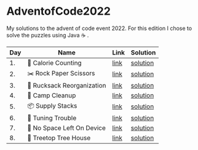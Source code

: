 # AdventofCode2022

My solutions to the advent of code event 2022. For this edition I chose to solve the puzzles using Java :coffee: .

| Day | Name                                       | Link                                        | Solution                                                                                                                |
| --- | ------------------------------------------ | ------------------------------------------- | ----------------------------------------------------------------------------------------------------------------------- |
| 1.  | :fork_and_knife: Calorie Counting          | [link](https://adventofcode.com/2022/day/1) | [solution](https://github.com/LWLeijten/AdventofCode2022/tree/main/AdventOfCode2022/src/main/java/solutions/Day01.java) |
| 2.  | :scissors:	 Rock Paper Scissors            | [link](https://adventofcode.com/2022/day/2) | [solution](https://github.com/LWLeijten/AdventofCode2022/tree/main/AdventOfCode2022/src/main/java/solutions/Day02.java) |
| 3.  | :school_satchel:		 Rucksack Reorganization | [link](https://adventofcode.com/2022/day/3) | [solution](https://github.com/LWLeijten/AdventofCode2022/tree/main/AdventOfCode2022/src/main/java/solutions/Day03.java) |
| 4.  | :broom:		 Camp Cleanup                     | [link](https://adventofcode.com/2022/day/4) | [solution](https://github.com/LWLeijten/AdventofCode2022/tree/main/AdventOfCode2022/src/main/java/solutions/Day04.java) |
| 5.  | :package:		 Supply Stacks                  | [link](https://adventofcode.com/2022/day/5) | [solution](https://github.com/LWLeijten/AdventofCode2022/tree/main/AdventOfCode2022/src/main/java/solutions/Day05.java) |
| 6.  | :signal_strength:		 Tuning Trouble         | [link](https://adventofcode.com/2022/day/6) | [solution](https://github.com/LWLeijten/AdventofCode2022/tree/main/AdventOfCode2022/src/main/java/solutions/Day06.java) |
| 7.  | :minidisc:		 No Space Left On Device       | [link](https://adventofcode.com/2022/day/7) | [solution](https://github.com/LWLeijten/AdventofCode2022/tree/main/AdventOfCode2022/src/main/java/solutions/Day07.java) |
| 8.  | :evergreen_tree:		 Treetop Tree House      | [link](https://adventofcode.com/2022/day/8) | [solution](https://github.com/LWLeijten/AdventofCode2022/tree/main/AdventOfCode2022/src/main/java/solutions/Day08.java) |

